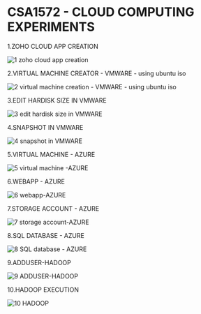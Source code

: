 # CSA1572 - CLOUD COMPUTING EXPERIMENTS

1.ZOHO CLOUD APP CREATION

![1 zoho cloud app creation](https://user-images.githubusercontent.com/114140750/218579766-6d1235af-a923-48fa-ad62-c0193b5dd5b9.jpg)

2.VIRTUAL MACHINE CREATOR - VMWARE - using ubuntu iso

![2 virtual machine creation - VMWARE - using ubuntu iso](https://user-images.githubusercontent.com/114140750/218580100-8e704e32-9f97-4877-b558-cf8178b8beb6.jpg)

3.EDIT HARDISK SIZE IN VMWARE 

![3 edit hardisk size in VMWARE](https://user-images.githubusercontent.com/114140750/218580286-c7e1ad59-59ed-4ac1-a37e-b39cf3631e33.jpg)

4.SNAPSHOT IN VMWARE

![4 snapshot in VMWARE](https://user-images.githubusercontent.com/114140750/218580378-f67cae4b-a126-4c9b-8920-229560bb4309.jpg)

5.VIRTUAL MACHINE - AZURE

![5 virtual machine -AZURE](https://user-images.githubusercontent.com/114140750/218580503-8e18b23a-6454-4830-aa1b-a5d7d3bef101.jpg)

6.WEBAPP - AZURE

![6 webapp-AZURE](https://user-images.githubusercontent.com/114140750/218580639-ee8bcd39-8a12-4bbb-9651-76c64bc2ac28.jpg)

7.STORAGE ACCOUNT - AZURE

![7 storage account-AZURE](https://user-images.githubusercontent.com/114140750/218580754-a5d5ddfc-7726-48db-8a4b-ca9ccf11cce5.jpg)

8.SQL DATABASE - AZURE

![8 SQL database - AZURE](https://user-images.githubusercontent.com/114140750/218580886-c894fd73-b406-4300-b91d-7a0d59584958.jpg)

9.ADDUSER-HADOOP

![9 ADDUSER-HADOOP](https://user-images.githubusercontent.com/114140750/218581592-d1fb1755-0533-4c79-a1f2-e71971799b07.jpg)

10.HADOOP EXECUTION

![10 HADOOP](https://user-images.githubusercontent.com/114140750/218581805-72ec99d8-3365-40cf-a800-2522adbae0b5.png)
